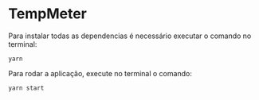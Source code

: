 # TempMeter
 
Para instalar todas as dependencias é necessário executar o comando no terminal:

`yarn`

Para rodar a aplicação, execute no terminal o comando:

`yarn start`
